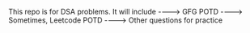 This repo is for DSA problems.
It will include 
----> GFG POTD
----> Sometimes, Leetcode POTD
----> Other questions for practice
